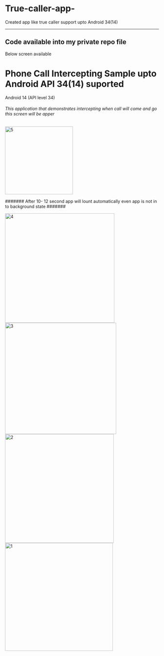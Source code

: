 # True-caller-app-
Created app like true caller support upto Android 34(14) 


----------------------------------------
Code available into my private repo file
----------------------------------------

Below screen available 

# Phone Call Intercepting Sample upto Android API 34(14) suported
Android 14 (API level 34)

###### This application that demonstrates intercepting when call will come and go this screen will be apper ######

<img width="222" alt="5" src="https://github.com/vikash1992/True-caller-app-/assets/11743280/f8d52bc5-bf27-4a8a-9d41-3cb762e7b1bb">



####### After 10- 12 second app will lount automatically even app is not in to background state #######

 <img width="358" alt="4" src="https://github.com/vikash1992/True-caller-app-/assets/11743280/7f1a630b-1d6b-4190-b204-9ada2cda4b40">


 
<img width="364" alt="3" src="https://github.com/vikash1992/True-caller-app-/assets/11743280/bd3973c4-5223-4f4b-99d0-a42182e632da">




<img width="356" alt="2" src="https://github.com/vikash1992/True-caller-app-/assets/11743280/a74766bc-02b7-4c48-b2c3-ac628e0f7302">




<img width="353" alt="1" src="https://github.com/vikash1992/True-caller-app-/assets/11743280/e37a1e87-9a42-4493-813f-ece14374f421">
